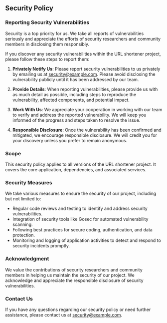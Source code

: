 ## Security Policy

### Reporting Security Vulnerabilities

Security is a top priority for us. We take all reports of vulnerabilities seriously and appreciate the efforts of security researchers and community members in disclosing them responsibly.

If you discover any security vulnerabilities within the URL shortener project, please follow these steps to report them:

1. **Privately Notify Us**: Please report security vulnerabilities to us privately by emailing us at [security@example.com](mailto:abdullahkabakk@gmail.com). Please avoid disclosing the vulnerability publicly until it has been addressed by our team.

2. **Provide Details**: When reporting vulnerabilities, please provide us with as much detail as possible, including steps to reproduce the vulnerability, affected components, and potential impact.

3. **Work With Us**: We appreciate your cooperation in working with our team to verify and address the reported vulnerability. We will keep you informed of the progress and steps taken to resolve the issue.

4. **Responsible Disclosure**: Once the vulnerability has been confirmed and mitigated, we encourage responsible disclosure. We will credit you for your discovery unless you prefer to remain anonymous.

### Scope

This security policy applies to all versions of the URL shortener project. It covers the core application, dependencies, and associated services.

### Security Measures

We take various measures to ensure the security of our project, including but not limited to:

- Regular code reviews and testing to identify and address security vulnerabilities.
- Integration of security tools like Gosec for automated vulnerability scanning.
- Following best practices for secure coding, authentication, and data protection.
- Monitoring and logging of application activities to detect and respond to security incidents promptly.

### Acknowledgment

We value the contributions of security researchers and community members in helping us maintain the security of our project. We acknowledge and appreciate the responsible disclosure of security vulnerabilities.

### Contact Us

If you have any questions regarding our security policy or need further assistance, please contact us at [security@example.com](mailto:abdullahkabakk@gmail.com).
